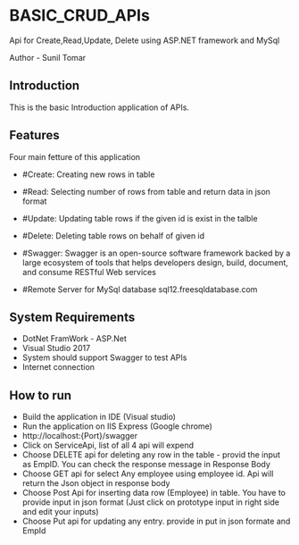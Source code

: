 # BASIC_CRUD_APIs
Api for Create,Read,Update, Delete using ASP.NET framework and MySql

Author - Sunil Tomar

## Introduction
This is the basic Introduction application of APIs. 

## Features
Four main fetture of this application
- #Create: 
Creating new rows in table 
- #Read:
Selecting number of rows from table and return data in json format 
- #Update:
Updating table rows if the given id is exist in the talble 
- #Delete:
Deleting table rows on behalf of given id

- #Swagger: 
Swagger is an open-source software framework backed by a large ecosystem of tools that helps developers design, build, document, and consume RESTful Web services 

- #Remote Server for MySql database
sql12.freesqldatabase.com


## System Requirements
- DotNet FramWork - ASP.Net 
- Visual Studio 2017
- System should support Swagger to test APIs
- Internet connection 

## How to run
- Build the application in IDE (Visual studio)
- Run the application on IIS Express (Google chrome)
- http://localhost:{Port}/swagger
- Click on ServiceApi, list of all 4 api will expend
- Choose DELETE api for deleting any row in the table - provid the input as EmpID. You can check the response message in Response Body 
- Choose GET api for select Any employee using employee id. Api will return the Json object in response body
- Choose Post Api for inserting data row (Employee) in table. You have to provide input in json format (Just click on prototype input in right side and edit your inputs)
- Choose Put api for updating any entry. provide in put in json formate and EmpId 
